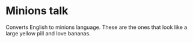 # Minions talk
 
Converts English to minions language. These are the ones that look like a large yellow pill and love bananas.
